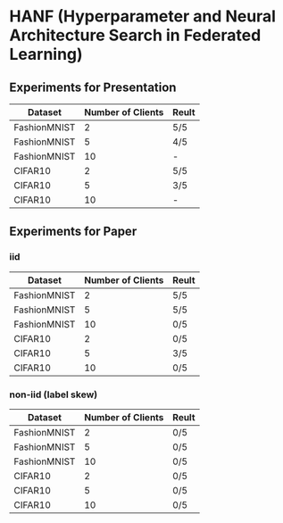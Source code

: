 # HANF (Hyperparameter and Neural Architecture Search in Federated Learning)

## Experiments for Presentation
| Dataset       | Number of Clients | Reult   |
|---------------|-------------------|---------|
| FashionMNIST  | 2                 | 5/5     |
| FashionMNIST  | 5                 | 4/5     |
| FashionMNIST  | 10                | -       |
| CIFAR10       | 2                 | 5/5     |
| CIFAR10       | 5                 | 3/5     |
| CIFAR10       | 10                | -       |

## Experiments for Paper
### iid
| Dataset       | Number of Clients | Reult   |
|---------------|-------------------|---------|
| FashionMNIST  | 2                 | 5/5     |
| FashionMNIST  | 5                 | 5/5     |
| FashionMNIST  | 10                | 0/5     |
| CIFAR10       | 2                 | 0/5     |
| CIFAR10       | 5                 | 3/5     |
| CIFAR10       | 10                | 0/5     |

### non-iid (label skew)
| Dataset       | Number of Clients | Reult   |
|---------------|-------------------|---------|
| FashionMNIST  | 2                 | 0/5     |
| FashionMNIST  | 5                 | 0/5     |
| FashionMNIST  | 10                | 0/5     |
| CIFAR10       | 2                 | 0/5     |
| CIFAR10       | 5                 | 0/5     |
| CIFAR10       | 10                | 0/5     |